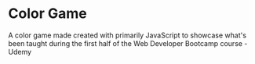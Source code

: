 # Color Game

A color game made created with primarily JavaScript to showcase what's been taught during the first half of the Web Developer Bootcamp course - Udemy
